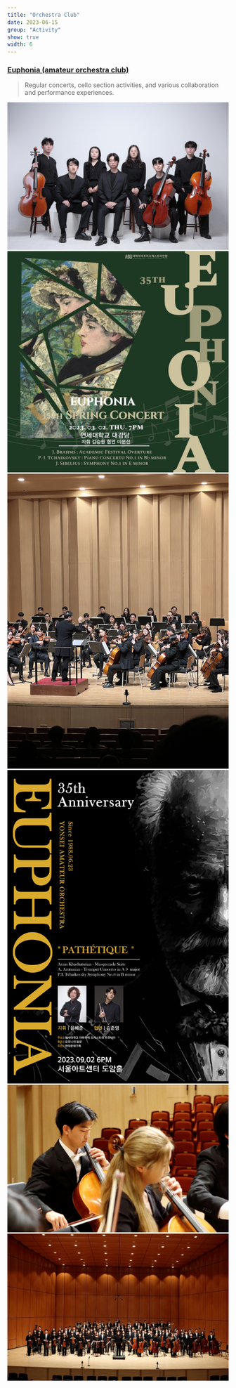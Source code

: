 ```yaml
---
title: "Orchestra Club"
date: 2023-06-15
group: "Activity"
show: true
width: 6
---
```

### [Euphonia (amateur orchestra club)](https://www.youtube.com/@euphonia_yonsei)

> Regular concerts, cello section activities, and various collaboration and performance experiences.

<div class="scroll-gallery">
<img src="/assets/images/orchestra1.jpg" alt="">
<img src="/assets/images/orchestra2.jpg" alt="">
<img src="/assets/images/orchestra3.jpg" alt="">
<img src="/assets/images/orchestra4.png" alt="">
<img src="/assets/images/orchestra5.jpg" alt="">
<img src="/assets/images/orchestra6.jpg" alt="">
</div>
